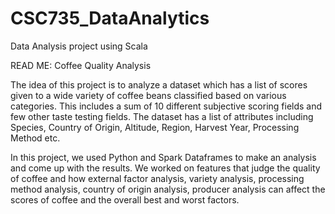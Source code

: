 # CSC735_DataAnalytics
Data Analysis project using Scala

READ ME: Coffee Quality Analysis

The idea of this project is to analyze a dataset which has a list of scores given to a wide variety of coffee beans classified based on various categories. This includes a sum of 10 different subjective scoring fields and few other taste testing fields. The dataset has a list of attributes including Species, Country of Origin, Altitude, Region, Harvest Year, Processing Method etc. 

In this project, we used Python and Spark Dataframes to make an analysis and come up with the results. We worked on features that judge the quality of coffee and how external factor analysis, variety analysis, processing method analysis, country of origin analysis, producer analysis can affect the scores of coffee and the overall best and worst factors. 
